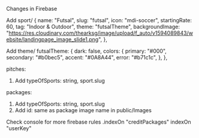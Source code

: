 Changes in Firebase

Add sport/
{
name: "Futsal",
slug: "futsal",
icon: "mdi-soccer",
startingRate: 60,
tag: "Indoor & Outdoor",
theme: "futsalTheme",
backgroundImage:
"https://res.cloudinary.com/thearksg/image/upload/f_auto/v1594089843/website/landingpage_image_slide1.png",
},

Add theme/
futsalTheme: {
dark: false,
colors: {
primary: "#000",
secondary: "#b0bec5",
accent: "#0A8A44",
error: "#b71c1c",
},
},

pitches:

1.  Add typeOfSports: string, sport.slug

packages:

1.  Add typeOfSports: string, sport.slug
2.  Add id: same as package image name in public/Images

Check console for more firebase rules .indexOn
"creditPackages" indexOn "userKey"
